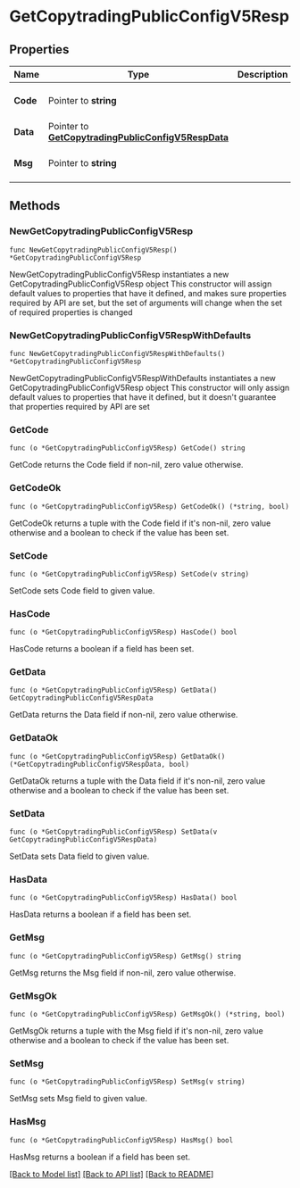 # GetCopytradingPublicConfigV5Resp

## Properties

Name | Type | Description | Notes
------------ | ------------- | ------------- | -------------
**Code** | Pointer to **string** |  | [optional] [default to ""]
**Data** | Pointer to [**GetCopytradingPublicConfigV5RespData**](GetCopytradingPublicConfigV5RespData.md) |  | [optional] 
**Msg** | Pointer to **string** |  | [optional] [default to ""]

## Methods

### NewGetCopytradingPublicConfigV5Resp

`func NewGetCopytradingPublicConfigV5Resp() *GetCopytradingPublicConfigV5Resp`

NewGetCopytradingPublicConfigV5Resp instantiates a new GetCopytradingPublicConfigV5Resp object
This constructor will assign default values to properties that have it defined,
and makes sure properties required by API are set, but the set of arguments
will change when the set of required properties is changed

### NewGetCopytradingPublicConfigV5RespWithDefaults

`func NewGetCopytradingPublicConfigV5RespWithDefaults() *GetCopytradingPublicConfigV5Resp`

NewGetCopytradingPublicConfigV5RespWithDefaults instantiates a new GetCopytradingPublicConfigV5Resp object
This constructor will only assign default values to properties that have it defined,
but it doesn't guarantee that properties required by API are set

### GetCode

`func (o *GetCopytradingPublicConfigV5Resp) GetCode() string`

GetCode returns the Code field if non-nil, zero value otherwise.

### GetCodeOk

`func (o *GetCopytradingPublicConfigV5Resp) GetCodeOk() (*string, bool)`

GetCodeOk returns a tuple with the Code field if it's non-nil, zero value otherwise
and a boolean to check if the value has been set.

### SetCode

`func (o *GetCopytradingPublicConfigV5Resp) SetCode(v string)`

SetCode sets Code field to given value.

### HasCode

`func (o *GetCopytradingPublicConfigV5Resp) HasCode() bool`

HasCode returns a boolean if a field has been set.

### GetData

`func (o *GetCopytradingPublicConfigV5Resp) GetData() GetCopytradingPublicConfigV5RespData`

GetData returns the Data field if non-nil, zero value otherwise.

### GetDataOk

`func (o *GetCopytradingPublicConfigV5Resp) GetDataOk() (*GetCopytradingPublicConfigV5RespData, bool)`

GetDataOk returns a tuple with the Data field if it's non-nil, zero value otherwise
and a boolean to check if the value has been set.

### SetData

`func (o *GetCopytradingPublicConfigV5Resp) SetData(v GetCopytradingPublicConfigV5RespData)`

SetData sets Data field to given value.

### HasData

`func (o *GetCopytradingPublicConfigV5Resp) HasData() bool`

HasData returns a boolean if a field has been set.

### GetMsg

`func (o *GetCopytradingPublicConfigV5Resp) GetMsg() string`

GetMsg returns the Msg field if non-nil, zero value otherwise.

### GetMsgOk

`func (o *GetCopytradingPublicConfigV5Resp) GetMsgOk() (*string, bool)`

GetMsgOk returns a tuple with the Msg field if it's non-nil, zero value otherwise
and a boolean to check if the value has been set.

### SetMsg

`func (o *GetCopytradingPublicConfigV5Resp) SetMsg(v string)`

SetMsg sets Msg field to given value.

### HasMsg

`func (o *GetCopytradingPublicConfigV5Resp) HasMsg() bool`

HasMsg returns a boolean if a field has been set.


[[Back to Model list]](../README.md#documentation-for-models) [[Back to API list]](../README.md#documentation-for-api-endpoints) [[Back to README]](../README.md)


